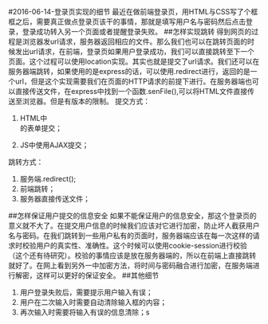 #2016-06-14-登录页实现的细节
最近在做前端登录页，用HTML与CSS写了个框框之后，需要真正做点登录页该干的事情，那就是填写用户名与密码然后点击登录，登录成功转入另一个页面或者提醒登录失败。
##怎样实现跳转
得到网页的过程是浏览器发url请求，服务器返回相应的文件。那么我们也可以在跳转页面的时候发出url请求，在前端，登录页如果用户登录成功，我们可以直接跳转至下一个页面。这个过程可以使用location实现。其实也就是提交了url请求。我们还可以在服务器端跳转，如果使用的是express的话，可以使用.redirect进行，返回的是一个url，但是这个实现需要我们在页面的HTTP请求的前提下进行。在服务器端也可以直接传送文件，在express中找到一个函数.senFile(),可以将HTML文件直接传送至浏览器。但是有版本的限制。
提交方式：

1. HTML中<form>的表单提交；
2. JS中使用AJAX提交；

跳转方式：

1. 服务端.redirect();
2. 前端跳转；
3. 服务器直接传送文件；

##怎样保证用户提交的信息安全
如果不能保证用户的信息安全，那这个登录页的意义就不大了。在提交用户信息的时候我们应该对它进行加密，防止坏人截获用户名与密码。在我们跳转到一些用户私有的页面时，服务器端应该在每一次这样的请求时校验用户的真实性、准确性。这个时候可以使用cookie-session进行校验（这个还有待研究）。校验的事情应该是放在服务器端的，所以在前端上直接跳转就好了。在网上看到另外一中加密方法，将时间与密码融合进行加密，在服务端进行解密，这样可以更好的保证安全。
##其他细节

1. 用户登录失败后，需要提示用户输入有误；
2. 用户在二次输入时需要自动清除输入框的内容；
3. 再次输入时需要将输入有误的信息清除；s